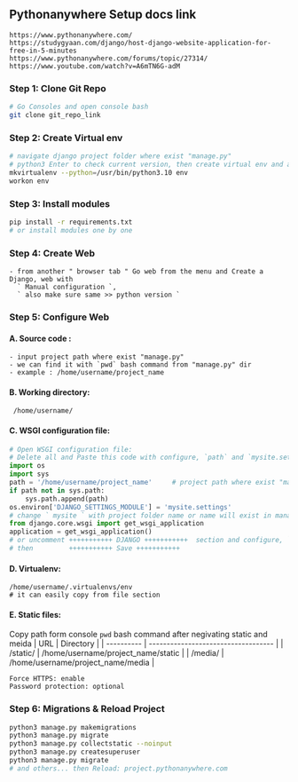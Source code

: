 ## Pythonanywhere Setup docs link
```
https://www.pythonanywhere.com/
https://studygyaan.com/django/host-django-website-application-for-free-in-5-minutes
https://www.pythonanywhere.com/forums/topic/27314/
https://www.youtube.com/watch?v=A6mTN6G-adM
```
### Step 1: Clone Git Repo
```bash
# Go Consoles and open console bash
git clone git_repo_link
```
### Step 2: Create Virtual env
```bash
# navigate django project folder where exist "manage.py"
# python3 Enter to check current version, then create virtual env and activate with workon
mkvirtualenv --python=/usr/bin/python3.10 env
workon env
```
### Step 3: Install modules
```bash
pip install -r requirements.txt
# or install modules one by one
```
### Step 4: Create Web
```
- from another " browser tab " Go web from the menu and Create a Django, web with
  ` Manual configuration `,
  ` also make sure same >> python version `
```
### Step 5: Configure Web
#### A. Source code : 
```
- input project path where exist "manage.py"
- we can find it with `pwd` bash command from "manage.py" dir
- example : /home/username/project_name
```
#### B. Working directory:
```
 /home/username/
```
#### C. WSGI configuration file:
```py
# Open WSGI configuration file:
# Delete all and Paste this code with configure, `path` and `mysite.settings`
import os
import sys
path = '/home/username/project_name'     # project path where exist "manage.py"
if path not in sys.path:
    sys.path.append(path)
os.environ['DJANGO_SETTINGS_MODULE'] = 'mysite.settings'
# change ` mysite ` with project folder name or name will exist in manage.py file's code
from django.core.wsgi import get_wsgi_application
application = get_wsgi_application()
# or uncomment +++++++++++ DJANGO +++++++++++  section and configure, `path` and `mysite.settings`
# then         +++++++++++ Save +++++++++++ 
```
#### D. Virtualenv:
```
/home/username/.virtualenvs/env
# it can easily copy from file section
```
#### E. Static files:
Copy path form console `pwd` bash command after negivating static and meida
| URL        |   Directory                         |
| ---------- | ----------------------------------- |
| /static/	 | /home/username/project_name/static	 |
| /media/	   | /home/username/project_name/media	 |
```
Force HTTPS: enable
Password protection: optional
```
### Step 6: Migrations & Reload Project
```bash
python3 manage.py makemigrations
python3 manage.py migrate
python3 manage.py collectstatic --noinput
python3 manage.py createsuperuser
python3 manage.py migrate
# and others... then Reload: project.pythonanywhere.com
```
